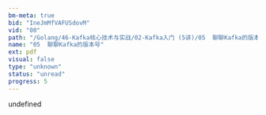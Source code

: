 ```yaml
---
bm-meta: true
bid: "IneJmMfVAFUSdovM"
vid: "00"
path: "/Golang/46-Kafka核心技术与实战/02-Kafka入门 (5讲)/05  聊聊Kafka的版本号.pdf"
name: "05  聊聊Kafka的版本号"
ext: pdf
visual: false
type: "unknown"
status: "unread"
progress: 5
---
```

undefined